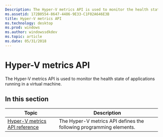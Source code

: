 ```yaml
---
Description: The Hyper-V metrics API is used to monitor the health state of applications running in a virtual machine.
ms.assetid: 172B0554-8647-4486-9E33-C1F02A646E3B
title: Hyper-V metrics API
ms.technology: desktop
ms.prod: windows
ms.author: windowssdkdev
ms.topic: article
ms.date: 05/31/2018
---
```


# Hyper-V metrics API

The Hyper-V metrics API is used to monitor the health state of applications running in a virtual machine.

## In this section



| Topic                                                                         | Description                                                                    |
|-------------------------------------------------------------------------------|--------------------------------------------------------------------------------|
| [Hyper-V metrics API reference](hyper-v-metrics-api-reference.md)<br/> | The Hyper-V metrics API defines the following programming elements.<br/> |



 

 

 




